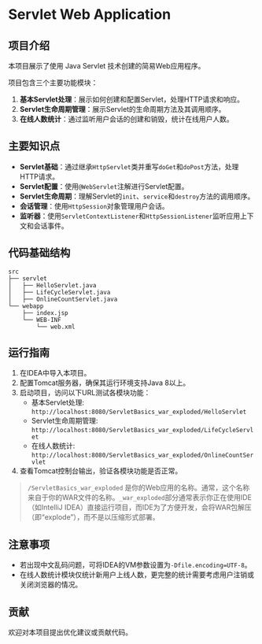 # Servlet Web Application

## 项目介绍

本项目展示了使用 Java Servlet 技术创建的简易Web应用程序。

项目包含三个主要功能模块：

1. **基本Servlet处理**：展示如何创建和配置Servlet，处理HTTP请求和响应。
2. **Servlet生命周期管理**：展示Servlet的生命周期方法及其调用顺序。
3. **在线人数统计**：通过监听用户会话的创建和销毁，统计在线用户人数。

## 主要知识点

- **Servlet基础**：通过继承`HttpServlet`类并重写`doGet`和`doPost`方法，处理HTTP请求。
- **Servlet配置**：使用`@WebServlet`注解进行Servlet配置。
- **Servlet生命周期**：理解Servlet的`init`、`service`和`destroy`方法的调用顺序。
- **会话管理**：使用`HttpSession`对象管理用户会话。
- **监听器**：使用`ServletContextListener`和`HttpSessionListener`监听应用上下文和会话事件。

## 代码基础结构

```plaintext
src
├── servlet
│   ├── HelloServlet.java
│   ├── LifeCycleServlet.java
│   ├── OnlineCountServlet.java
└── webapp
    ├── index.jsp
    └── WEB-INF
        └── web.xml
```

## 运行指南

1. 在IDEA中导入本项目。
2. 配置Tomcat服务器，确保其运行环境支持Java 8以上。
3. 启动项目，访问以下URL测试各模块功能：
    - 基本Servlet处理: `http://localhost:8080/ServletBasics_war_exploded/HelloServlet`
    - Servlet生命周期管理: `http://localhost:8080/ServletBasics_war_exploded/LifeCycleServlet`
    - 在线人数统计: `http://localhost:8080/ServletBasics_war_exploded/OnlineCountServlet`
4. 查看Tomcat控制台输出，验证各模块功能是否正常。

> `/ServletBasics_war_exploded` 是你的Web应用的名称。通常，这个名称来自于你的WAR文件的名称。`_war_exploded`部分通常表示你正在使用IDE（如IntelliJ IDEA）直接运行项目，而IDE为了方便开发，会将WAR包解压（即“explode”），而不是以压缩形式部署。

## 注意事项

- 若出现中文乱码问题，可将IDEA的VM参数设置为`-Dfile.encoding=UTF-8`。
- 在线人数统计模块仅统计新用户上线人数，更完整的统计需要考虑用户注销或关闭浏览器的情况。

## 贡献

欢迎对本项目提出优化建议或贡献代码。